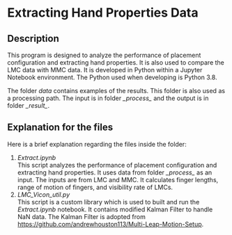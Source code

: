 # Extracting Hand Properties Data

## Description
This program is designed to analyze the performance of placement configuration and extracting hand properties. It is also used to compare the LMC data with MMC data. It is developed in Python within a Jupyter Notebook environment. The Python used when developing is Python 3.8.

The folder *data* contains examples of the results. This folder is also used as a processing path. The input is in folder *\_process_* and the output is in folder *\_result_*.

## Explanation for the files
Here is a brief explanation regarding the files inside the folder:

1. *Extract.ipynb*\
This script analyzes the performance of placement configuration and extracting hand properties. It uses data from folder *\_process_* as an input. The inputs are from LMC and MMC. It calculates finger lengths, range of motion of fingers, and visibility rate of LMCs.
2. *LMC_Vicon_util.py*\
This script is a custom library which is used to built and run the *Extract.ipynb* notebook. It contains modified Kalman Filter to handle NaN data. The Kalman Filter is adopted from https://github.com/andrewhouston113/Multi-Leap-Motion-Setup.